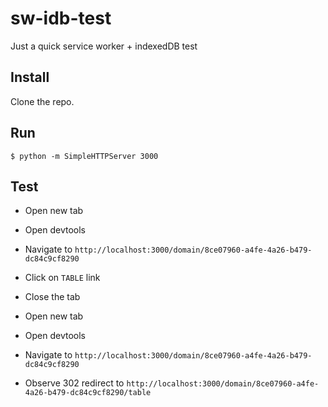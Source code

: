 # sw-idb-test
Just a quick service worker + indexedDB test

## Install

Clone the repo.

## Run

```
$ python -m SimpleHTTPServer 3000
```

## Test

- Open new tab
- Open devtools
- Navigate to `http://localhost:3000/domain/8ce07960-a4fe-4a26-b479-dc84c9cf8290`
- Click on `TABLE` link
- Close the tab

- Open new tab
- Open devtools
- Navigate to `http://localhost:3000/domain/8ce07960-a4fe-4a26-b479-dc84c9cf8290`
- Observe 302 redirect to `http://localhost:3000/domain/8ce07960-a4fe-4a26-b479-dc84c9cf8290/table`

